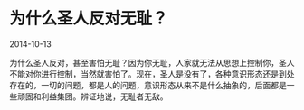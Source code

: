 # 为什么圣人反对无耻？

2014-10-13  

为什么圣人反对，甚至害怕无耻？因为你无耻，人家就无法从思想上控制你，圣人不能对你进行控制，当然就害怕了。现在，圣人是没有了，各种意识形态还是到处存在的，一切的问题，都是人的问题，意识形态从来不是什么抽象的，后面都是一些顽固和利益集团。辨证地说，无耻者无敌。